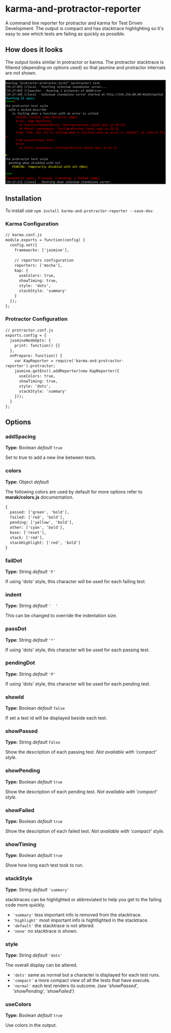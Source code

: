 # karma-and-protractor-reporter

A command line reporter for protractor and karma for Test Driven Development.
The output is compact and has stacktrace highlighting so it's easy to see which
tests are failing as quickly as possible.

## How does it looks

The output looks similar in protractor or karma. The protractor stacktrace is
filtered (depending on options used) so that jasmine and protractor internals
are not shown.

<img src="screenshot-75pc.png" />

## Installation

To install use `npm install karma-and-protractor-reporter --save-dev`.

### Karma Configuration

    // karma.conf.js
    module.exports = function(config) {
      config.set({
        frameworks: ['jasmine'],

        // reporters configuration
        reporters: ['mocha'],
        kap: {
          useColors: true,
          showTiming: true,
          style: 'dots',
          stackStyle: 'summary'
        }
      });
    };

### Protractor Configuration

    // protractor.conf.js
    exports.config = {
      jasmineNodeOpts: {
        print: function() {}
      },
      onPrepare: function() {
        var KapReporter = require('karma-and-protractor-reporter').protractor;
        jasmine.getEnv().addReporter(new KapReporter({
          useColors: true,
          showTiming: true,
          style: 'dots',
          stackStyle: 'summary'
        }));
      }
    };

## Options

### addSpacing
**Type:** Boolean _default_ `true`

Set to true to add a new line between tests.

### colors
**Type:** Object _default_

The following colors are used by default for more options refer to **marak/colors.js** documentation.

    {
      passed: ['green', 'bold'],
      failed: ['red', 'bold'],
      pending: ['yellow', 'bold'],
      other: ['cyan', 'bold'],
      base: ['reset'],
      stack: ['red'],
      stackHighlight: ['red', 'bold']
    }

### failDot
**Type:** String _default_ `'F'`

If using 'dots' style, this character will be used for each failing test.

### indent
**Type:** String _default_ `'  '`

This can be changed to override the indentation size.

### passDot
**Type:** String _default_ `'*'`

If using 'dots' style, this character will be used for each passing test.

### pendingDot
**Type:** String _default_ `'P'`

If using 'dots' style, this character will be used for each pending test.


### showId
**Type:** Boolean _default_ `false`

If set a test id will be displayed beside each test.

### showPassed
**Type:** String _default_ `false`

Show the description of each passing test.
_Not available with 'compact' style._

### showPending
**Type:** Boolean _default_ `true`

Show the description of each pending test.
_Not available with 'compact' style._

### showFailed
**Type:** Boolean _default_ `true`

Show the description of each failed test.
_Not available with 'compact' style._

### showTiming
**Type:** Boolean _default_ `true`

Show how long each test took to run.

### stackStyle
**Type:** String _default_ `'summary'`

stacktraces can be highlighted or abbreviated to help you get to the failing
code more quickly.

  * `'summary'` less important info is removed from the stacktrace.
  * `'highlight'` most important info is hightlighted in the stacktrace.
  * `'default'` the stacktrace is not altered.
  * `'none'` no stacktrace is shown.

### style
**Type:** String _default_ `'dots'`

The overall display can be altered.

  * `'dots'` same as normal but a character is displayed for each test runs.
  * `'compact'` a more compact view of all the tests that have execute.
  * `'normal'` each test renders its outcome. _(see 'showPassed', 'showPending', 'showFailed')_

### useColors
**Type:** Boolean _default_ `true`

Use colors in the output.

